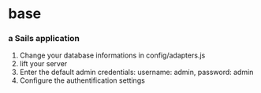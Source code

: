 # base
### a Sails application

1. Change your database informations in config/adapters.js
2. lift your server
3. Enter the default admin credentials: username: admin, password: admin
4. Configure the authentification settings